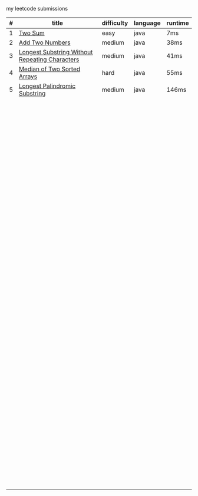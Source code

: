 my leetcode submissions

| #                | title    | difficulty|language     |runtime       |
| ---------------- | -------- | ---------------- |------|---------- |
| 1         | [Two Sum](https://leetcode.com/problems/two-sum) | easy | java |7ms|
| 2 | [Add Two Numbers](https://leetcode.com/problems/add-two-numbers) | medium      |java|38ms|
| 3 | [Longest Substring Without Repeating Characters](https://leetcode.com/problems/longest-substring-without-repeating-characters) | medium |java|41ms|
|  4| [Median of Two Sorted Arrays](https://leetcode.com/problems/median-of-two-sorted-arrays) | hard |java|55ms|
| 5 | [Longest Palindromic Substring](https://leetcode.com/problems/longest-palindromic-substring) | medium |java|146ms|
|  |  |  |||
|  |  |  |||
|  |  |  |||
|  |  |  |||
|  |  |  |||
|  |  |  |||
|  |  |  |||
|  |  |  |||
|  |  |  |||
|  |  |  |||
|  |  |  |||
|  |  |  |||
|  |  |  |||
|  |  |  |||
|  |  |  |||
|  |  |  |||
|  |  |  |||
|  |  |  |||
|  |  |  |||
|  |  |  |||
|  |  |  |||
|  |  |  |||
|  |  |  |||
|  |  |  |||
|  |  |  |||
|  |  |  |||
|  |  |  |||
|  |  |  |||
|  |  |  |||
|  |  |  |||
|  |  |  |||
|  |  |  |||
|  |  |  |||
|  |  |  |||
|  |  |  |||
|  |  |  |||
|  |  |  |||
|  |  |  |||
|  |  |  |||
|  |  |  |||
|  |  |  |||
|  |  |  |||
|  |  |  |||
|  |  |  |||
|  |  |  |||
|  |  |  |||
|  |  |  |||
|  |  |  |||
|  |  |  |||
|  |  |  |||
|  |  |  |||
|  |  |  |||
|  |  |  |||
|  |  |  |||
|  |  |  |||
|  |  |  |||
|  |  |  |||
|  |  |  |||
|  |  |  |||
|  |  |  |||
|  |  |  |||
|  |  |  |||
|  |  |  |||
|  |  |  |||
|  |  |  |||
|  |  |  |||
|  |  |  |||
|  |  |  |||
|  |  |  |||
|  |  |  |||
|  |  |  |||
|  |  |  |||
|  |  |  |||
|  |  |  |||
|  |  |  |||
|  |  |  |||
|  |  |  |||
|  |  |  |||
|  |  |  |||
|  |  |  |||
|  |  |  |||
|  |  |  |||
|  |  |  |||
|  |  |  |||
|  |  |  |||
|  |  |  |||
|  |  |  |||
|  |  |  |||
|  |  |  |||
|  |  |  |||
|  |  |  |||
|  |  |  |||
|  |  |  |||
|  |  |  |||
|  |  |  |||
|  |  |  |||
|  |  |  |||
|  |  |  |||
|  |  |  |||
|  |  |  |||
|  |  |  |||
|  |  |  |||
|  |  |  |||
|  |  |  |||
|  |  |  |||
|  |  |  |||
|  |  |  |||
|  |  |  |||
|  |  |  |||
|  |  |  |||
|  |  |  |||
|  |  |  |||
|  |  |  |||
|  |  |  |||
|  |  |  |||
|  |  |  |||
|  |  |  |||
|  |  |  |||
|  |  |  |||
|  |  |  |||
|  |  |  |||
|  |  |  |||
|  |  |  |||
|  |  |  |||
|  |  |  |||
|  |  |  |||
|  |  |  |||
|  |  |  |||
|  |  |  |||
|  |  |  |||
|  |  |  |||
|  |  |  |||
|  |  |  |||
|  |  |  |||
|  |  |  |||
|  |  |  |||
|  |  |  |||
|  |  |  |||
|  |  |  |||
|  |  |  |||
|  |  |  |||
|  |  |  |||
|  |  |  |||
|  |  |  |||
|  |  |  |||
|  |  |  |||
|  |  |  |||
|  |  |  |||
|  |  |  |||
|  |  |  |||
|  |  |  |||
|  |  |  |||
|  |  |  |||
|  |  |  |||
|  |  |  |||
|  |  |  |||
|  |  |  |||
|  |  |  |||
|  |  |  |||
|  |  |  |||
|  |  |  |||
|  |  |  |||
|  |  |  |||
|  |  |  |||
|  |  |  |||
|  |  |  |||
|  |  |  |||
|  |  |  |||
|  |  |  |||
|  |  |  |||
|  |  |  |||
|  |  |  |||
|  |  |  |||
|  |  |  |||
|  |  |  |||
|  |  |  |||
|  |  |  |||
